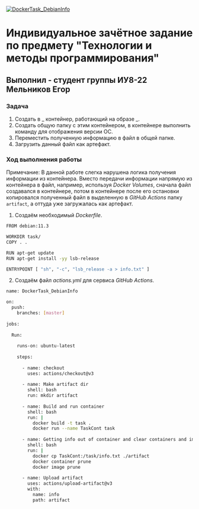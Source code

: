 [![DockerTask_DebianInfo](https://github.com/jo22i/DockerTask/actions/workflows/actions.yml/badge.svg)](https://github.com/jo22i/DockerTask/actions/workflows/actions.yml)

# Индивидуальное зачётное задание по предмету "Технологии и методы программирования"

## Выполнил - студент группы ИУ8-22 Мельников Егор

### Задача

1. Создать в _ контейнер, работающий на образе _.
2. Создать общую папку с этим контейнером, в контейнере выполнить команду для отображения версии ОС.
3. Переместить полученную информацию в файл в общей папке.
4. Загрузить данный файл как артефакт.

### Ход выполнения работы

Примечание: В данной работе слегка нарушена логика получения информации из контейнера. Вместо передачи информации напрямую из контейнера в файл, например, используя *Docker Volumes*, сначала файл создавался в контейнере, потом в контейнере после его остановки копировался полученный файл в выделенную в *GitHub Actions* папку `artifact`, а оттуда уже загружалась как артефакт.

1. Создаём необходимый *Dockerfile*.

```sh
FROM debian:11.3

WORKDIR task/
COPY . .

RUN apt-get update
RUN apt-get install -yy lsb-release

ENTRYPOINT [ "sh", "-c", "lsb_release -a > info.txt" ]
```

2. Создаём файл *actions.yml* для сервиса *GitHub Actions*.

```sh
name: DockerTask_DebianInfo

on:
  push:
    branches: [master]
    
jobs:
  
  Run:
    
    runs-on: ubuntu-latest
    
    steps:
      
      - name: checkout
        uses: actions/checkout@v3
        
      - name: Make artifact dir
        shell: bash
        run: mkdir artifact
        
      - name: Build and run container
        shell: bash
        run: |
          docker build -t task .
          docker run --name TaskCont task
          
      - name: Getting info out of container and clear containers and images
        shell: bash
        run: |
          docker cp TaskCont:/task/info.txt ./artifact
          docker container prune
          docker image prune
          
      - name: Upload artifact
        uses: actions/upload-artifact@v3
        with:
          name: info
          path: artifact
```
